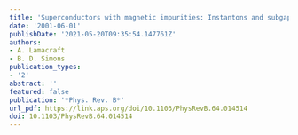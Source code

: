 ```yaml
---
title: 'Superconductors with magnetic impurities: Instantons and subgap states'
date: '2001-06-01'
publishDate: '2021-05-20T09:35:54.147761Z'
authors:
- A. Lamacraft
- B. D. Simons
publication_types:
- '2'
abstract: ''
featured: false
publication: '*Phys. Rev. B*'
url_pdf: https://link.aps.org/doi/10.1103/PhysRevB.64.014514
doi: 10.1103/PhysRevB.64.014514
---
```


